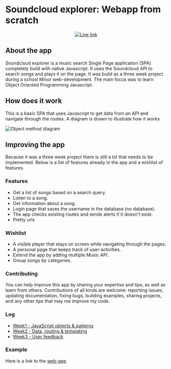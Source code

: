 # Soundcloud explorer: Webapp from scratch
<p align="center">
    <a href="http://eltongoncalves.com/minor/">
        <img src="https://eltongonc.github.io/web_app_from_scratch/week3/img/logo.jpg" alt="Live link"/>
    </a>
</p>

## About the app
Soundcloud explorer is a music search Single Page application (SPA) completely build with native Javascript. It uses the Soundcloud API to search songs and plays it on the page.
It was build as a three week project during a school Minor web-development. The main focus was to learn Object Oriented Programming Javascript.

## How does it work
This is a basic SPA that uses Javascript to get data from an API and navigate through the routes. A diagram is drawn to illustrate how it works
<!-- Diagram -->
![Object method diagram](https://eltongonc.github.io/web_app_from_scratch/week3/img/app_diagram.png)


## Improving the app
Because it was a three week project there is still a lot that needs to be implemented.
Below is a list of features already in the app and a wishlist of features.
### Features
- Get a list of songs based on a search query.
- Listen to a song.
- Get information about a song.
- Login page that saves the username in the database (no database).
- The app checks existing routes and sends alerts if it doesn't exist.
- Pretty urls

### Wishlist
- A visible player that stays on screen while navigating through the pages.
- A personal page that keeps track of user-activities.
- Extend the app by adding multiple Music API.
- Group songs by categories.

### Contributing
You can help improve this app by sharing your expertise and tips, as well as learn from others. Contributions of all kinds are welcome: reporting issues, updating documentation, fixing bugs, building examples, sharing projects, and any other tips that may me improve my code.

### Log
- [Week1 - JavaScript objects & patterns](https://github.com/eltongonc/web_app_from_scratch/tree/master/week1)
- [Week2 - Data, routing & templating](https://github.com/eltongonc/web_app_from_scratch/tree/master/week2)
- [Week3 - User feedback ](https://github.com/eltongonc/web_app_from_scratch/tree/master/week3)

### Example
Here is a link to the [web-app](http://eltongoncalves.com/minor/)

<!-- ## What (is the app)
## Why (did you build it)
## How (can people use it and what features does it have)
## What is the background (what resources did you use)
## What would you still like to add (feature wishlist / backlog)
## linkToLiveDemo ? review(assignment) : assignGrade(1); -->
